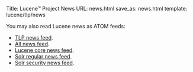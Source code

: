 Title: Lucene™ Project News
URL: news.html
save_as: news.html
template: lucene/tlp/news

You may also read Lucene news as ATOM feeds:

* [TLP news feed](/feeds/news.atom.xml).
* [All news feed](/feeds/all.atom.xml).
* [Lucene core news feed](/feeds/core/news.atom.xml).
* [Solr regular news feed](/feeds/solr/news.atom.xml).
* [Solr security news feed](/feeds/solr/security.atom.xml).
